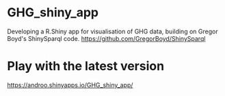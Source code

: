 # GHG_shiny_app
Developing a R.Shiny app for visualisation of GHG data, building on Gregor Boyd's ShinySparql code.
https://github.com/GregorBoyd/ShinySparql

# Play with the latest version
https://androo.shinyapps.io/GHG_shiny_app/
